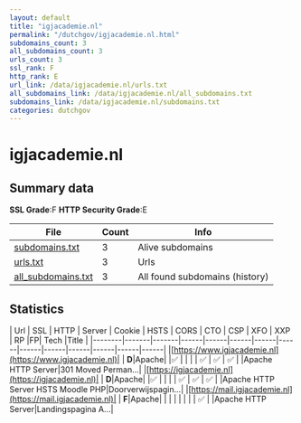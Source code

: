 ```yaml
---
layout: default
title: "igjacademie.nl"
permalink: "/dutchgov/igjacademie.nl.html"
subdomains_count: 3
all_subdomains_count: 3
urls_count: 3
ssl_rank: F
http_rank: E
url_link: /data/igjacademie.nl/urls.txt
all_subdomains_link: /data/igjacademie.nl/all_subdomains.txt
subdomains_link: /data/igjacademie.nl/subdomains.txt
categories: dutchgov
---
```



# igjacademie.nl
## Summary data


**SSL Grade**:F
**HTTP Security Grade**:E


| File       | Count | Info |
|------------|-------|------|
|[subdomains.txt](/data/igjacademie.nl/subdomains.txt)|3|Alive subdomains|
|[urls.txt](/data/igjacademie.nl/urls.txt)|3|Urls|
|[all_subdomains.txt](/data/igjacademie.nl/all_subdomains.txt)|3|All found subdomains (history)|


## Statistics


| Url | SSL | HTTP | Server | Cookie | HSTS | CORS | CTO | CSP | XFO | XXP | RP |FP| Tech |Title |
|--------|-------|-------|------|------|------|------|------|------|------|------|------|------|------|
|[https://www.igjacademie.nl](https://www.igjacademie.nl)| | **D**|Apache| |:white_check_mark: | | | | :white_check_mark: | :white_check_mark: | :white_check_mark: | |Apache HTTP Server|301 Moved Perman...|
|[https://igjacademie.nl](https://igjacademie.nl)| | **D**|Apache| |:white_check_mark: | | | | :white_check_mark: | :white_check_mark: | :white_check_mark: | |Apache HTTP Server HSTS Moodle PHP|Doorverwijspagin...|
|[https://mail.igjacademie.nl](https://mail.igjacademie.nl)| | **F**|Apache| | | | | | | | :white_check_mark: | |Apache HTTP Server|Landingspagina A...|